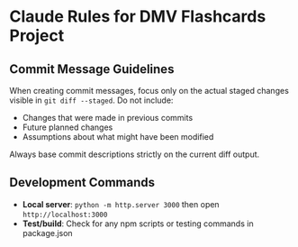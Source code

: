 # Claude Rules for DMV Flashcards Project

## Commit Message Guidelines

When creating commit messages, focus only on the actual staged changes visible in `git diff --staged`. Do not include:
- Changes that were made in previous commits
- Future planned changes
- Assumptions about what might have been modified

Always base commit descriptions strictly on the current diff output.

## Development Commands

- **Local server**: `python -m http.server 3000` then open `http://localhost:3000`
- **Test/build**: Check for any npm scripts or testing commands in package.json